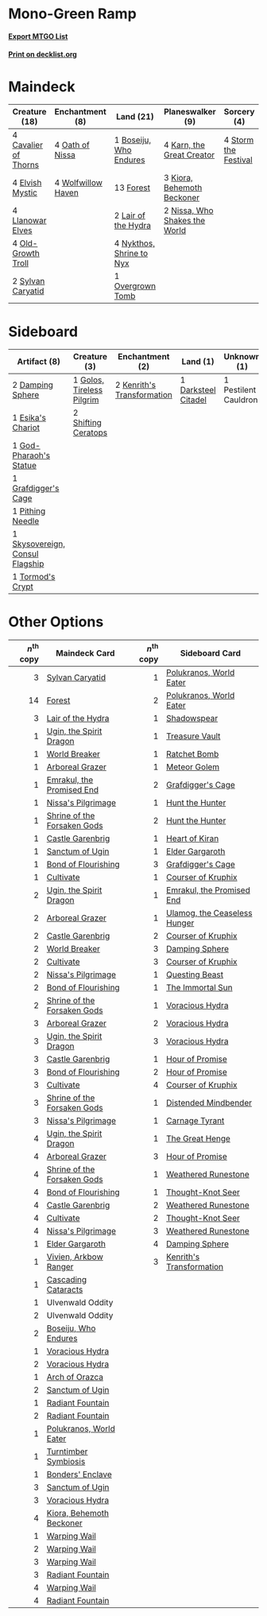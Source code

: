 # Mono-Green Ramp

#### [Export MTGO List](../collection/Mono-Green%20Ramp/Mono-Green%20Ramp.txt)
#### [Print on decklist.org](http://decklist.org/?deckmain=1%09Boseiju,%20Who%20Endures%0A4%09Cavalier%20of%20Thorns%0A4%09Elvish%20Mystic%0A13%09Forest%0A4%09Karn,%20the%20Great%20Creator%0A3%09Kiora,%20Behemoth%20Beckoner%0A2%09Lair%20of%20the%20Hydra%0A4%09Llanowar%20Elves%0A2%09Nissa,%20Who%20Shakes%20the%20World%0A4%09Nykthos,%20Shrine%20to%20Nyx%0A4%09Oath%20of%20Nissa%0A4%09Old-Growth%20Troll%0A1%09Overgrown%20Tomb%0A4%09Storm%20the%20Festival%0A2%09Sylvan%20Caryatid%0A4%09Wolfwillow%20Haven&deckside=2%09Damping%20Sphere%0A1%09Darksteel%20Citadel%0A1%09Esika's%20Chariot%0A1%09God-Pharaoh's%20Statue%0A1%09Golos,%20Tireless%20Pilgrim%0A1%09Grafdigger's%20Cage%0A2%09Kenrith's%20Transformation%0A1%09Pestilent%20Cauldron%0A1%09Pithing%20Needle%0A2%09Shifting%20Ceratops%0A1%09Skysovereign,%20Consul%20Flagship%0A1%09Tormod's%20Crypt)
# Maindeck

|                                         Creature (18)                                         |                                       Enchantment (8)                                       |                                             Land (21)                                             |                                            Planeswalker (9)                                            |                                          Sorcery (4)                                          |
|-----------------------------------------------------------------------------------------------|---------------------------------------------------------------------------------------------|---------------------------------------------------------------------------------------------------|--------------------------------------------------------------------------------------------------------|-----------------------------------------------------------------------------------------------|
|4 [Cavalier of Thorns](http://gatherer.wizards.com/Pages/Card/Details.aspx?multiverseid=466921)|4 [Oath of Nissa](http://gatherer.wizards.com/Pages/Card/Details.aspx?multiverseid=407650)   |1 [Boseiju, Who Endures](http://gatherer.wizards.com/Pages/Card/Details.aspx?multiverseid=548579)  |4 [Karn, the Great Creator](http://gatherer.wizards.com/Pages/Card/Details.aspx?multiverseid=460928)    |4 [Storm the Festival](http://gatherer.wizards.com/Pages/Card/Details.aspx?multiverseid=534989)|
|4 [Elvish Mystic](http://gatherer.wizards.com/Pages/Card/Details.aspx?multiverseid=389499)     |4 [Wolfwillow Haven](http://gatherer.wizards.com/Pages/Card/Details.aspx?multiverseid=476456)|13 [Forest](http://gatherer.wizards.com/Pages/Card/Details.aspx?multiverseid=439860)               |3 [Kiora, Behemoth Beckoner](http://gatherer.wizards.com/Pages/Card/Details.aspx?multiverseid=461159)   |                                                                                               |
|4 [Llanowar Elves](http://gatherer.wizards.com/Pages/Card/Details.aspx?multiverseid=129626)    |                                                                                             |2 [Lair of the Hydra](http://gatherer.wizards.com/Pages/Card/Details.aspx?multiverseid=527546)     |2 [Nissa, Who Shakes the World](http://gatherer.wizards.com/Pages/Card/Details.aspx?multiverseid=461096)|                                                                                               |
|4 [Old-Growth Troll](http://gatherer.wizards.com/Pages/Card/Details.aspx?multiverseid=503801)  |                                                                                             |4 [Nykthos, Shrine to Nyx](http://gatherer.wizards.com/Pages/Card/Details.aspx?multiverseid=373713)|                                                                                                        |                                                                                               |
|2 [Sylvan Caryatid](http://gatherer.wizards.com/Pages/Card/Details.aspx?multiverseid=373624)   |                                                                                             |1 [Overgrown Tomb](http://gatherer.wizards.com/Pages/Card/Details.aspx?multiverseid=405103)        |                                                                                                        |                                                                                               |


# Sideboard

|                                               Artifact (8)                                               |                                            Creature (3)                                            |                                           Enchantment (2)                                           |                                           Land (1)                                           |    Unknown (1)     |
|----------------------------------------------------------------------------------------------------------|----------------------------------------------------------------------------------------------------|-----------------------------------------------------------------------------------------------------|----------------------------------------------------------------------------------------------|--------------------|
|2 [Damping Sphere](http://gatherer.wizards.com/Pages/Card/Details.aspx?multiverseid=443101)               |1 [Golos, Tireless Pilgrim](http://gatherer.wizards.com/Pages/Card/Details.aspx?multiverseid=466980)|2 [Kenrith's Transformation](http://gatherer.wizards.com/Pages/Card/Details.aspx?multiverseid=473126)|1 [Darksteel Citadel](http://gatherer.wizards.com/Pages/Card/Details.aspx?multiverseid=389479)|1 Pestilent Cauldron|
|1 [Esika's Chariot](http://gatherer.wizards.com/Pages/Card/Details.aspx?multiverseid=503783)              |2 [Shifting Ceratops](http://gatherer.wizards.com/Pages/Card/Details.aspx?multiverseid=466948)      |                                                                                                     |                                                                                              |                    |
|1 [God-Pharaoh's Statue](http://gatherer.wizards.com/Pages/Card/Details.aspx?multiverseid=461165)         |                                                                                                    |                                                                                                     |                                                                                              |                    |
|1 [Grafdigger's Cage](http://gatherer.wizards.com/Pages/Card/Details.aspx?multiverseid=278452)            |                                                                                                    |                                                                                                     |                                                                                              |                    |
|1 [Pithing Needle](http://gatherer.wizards.com/Pages/Card/Details.aspx?multiverseid=129526)               |                                                                                                    |                                                                                                     |                                                                                              |                    |
|1 [Skysovereign, Consul Flagship](http://gatherer.wizards.com/Pages/Card/Details.aspx?multiverseid=417807)|                                                                                                    |                                                                                                     |                                                                                              |                    |
|1 [Tormod's Crypt](http://gatherer.wizards.com/Pages/Card/Details.aspx?multiverseid=389723)               |                                                                                                    |                                                                                                     |                                                                                              |                    |


# Other Options

|*n*<sup>th</sup> copy|                                            Maindeck Card                                             |*n*<sup>th</sup> copy|                                            Sideboard Card                                             |
|--------------------:|------------------------------------------------------------------------------------------------------|--------------------:|-------------------------------------------------------------------------------------------------------|
|                    3|[Sylvan Caryatid](http://gatherer.wizards.com/Pages/Card/Details.aspx?multiverseid=373624)            |                    1|[Polukranos, World Eater](http://gatherer.wizards.com/Pages/Card/Details.aspx?multiverseid=373384)     |
|                   14|[Forest](http://gatherer.wizards.com/Pages/Card/Details.aspx?multiverseid=439860)                     |                    2|[Polukranos, World Eater](http://gatherer.wizards.com/Pages/Card/Details.aspx?multiverseid=373384)     |
|                    3|[Lair of the Hydra](http://gatherer.wizards.com/Pages/Card/Details.aspx?multiverseid=527546)          |                    1|[Shadowspear](http://gatherer.wizards.com/Pages/Card/Details.aspx?multiverseid=476487)                 |
|                    1|[Ugin, the Spirit Dragon](http://gatherer.wizards.com/Pages/Card/Details.aspx?multiverseid=391948)    |                    1|[Treasure Vault](http://gatherer.wizards.com/Pages/Card/Details.aspx?multiverseid=527548)              |
|                    1|[World Breaker](http://gatherer.wizards.com/Pages/Card/Details.aspx?multiverseid=407636)              |                    1|[Ratchet Bomb](http://gatherer.wizards.com/Pages/Card/Details.aspx?multiverseid=370623)                |
|                    1|[Arboreal Grazer](http://gatherer.wizards.com/Pages/Card/Details.aspx?multiverseid=461076)            |                    1|[Meteor Golem](http://gatherer.wizards.com/Pages/Card/Details.aspx?multiverseid=447378)                |
|                    1|[Emrakul, the Promised End](http://gatherer.wizards.com/Pages/Card/Details.aspx?multiverseid=414295)  |                    2|[Grafdigger's Cage](http://gatherer.wizards.com/Pages/Card/Details.aspx?multiverseid=278452)           |
|                    1|[Nissa's Pilgrimage](http://gatherer.wizards.com/Pages/Card/Details.aspx?multiverseid=433087)         |                    1|[Hunt the Hunter](http://gatherer.wizards.com/Pages/Card/Details.aspx?multiverseid=373668)             |
|                    1|[Shrine of the Forsaken Gods](http://gatherer.wizards.com/Pages/Card/Details.aspx?multiverseid=402034)|                    2|[Hunt the Hunter](http://gatherer.wizards.com/Pages/Card/Details.aspx?multiverseid=373668)             |
|                    1|[Castle Garenbrig](http://gatherer.wizards.com/Pages/Card/Details.aspx?multiverseid=473202)           |                    1|[Heart of Kiran](http://gatherer.wizards.com/Pages/Card/Details.aspx?multiverseid=423820)              |
|                    1|[Sanctum of Ugin](http://gatherer.wizards.com/Pages/Card/Details.aspx?multiverseid=402022)            |                    1|[Elder Gargaroth](http://gatherer.wizards.com/Pages/Card/Details.aspx?multiverseid=485502)             |
|                    1|[Bond of Flourishing](http://gatherer.wizards.com/Pages/Card/Details.aspx?multiverseid=461082)        |                    3|[Grafdigger's Cage](http://gatherer.wizards.com/Pages/Card/Details.aspx?multiverseid=278452)           |
|                    1|[Cultivate](http://gatherer.wizards.com/Pages/Card/Details.aspx?multiverseid=442154)                  |                    1|[Courser of Kruphix](http://gatherer.wizards.com/Pages/Card/Details.aspx?multiverseid=442153)          |
|                    2|[Ugin, the Spirit Dragon](http://gatherer.wizards.com/Pages/Card/Details.aspx?multiverseid=391948)    |                    1|[Emrakul, the Promised End](http://gatherer.wizards.com/Pages/Card/Details.aspx?multiverseid=414295)   |
|                    2|[Arboreal Grazer](http://gatherer.wizards.com/Pages/Card/Details.aspx?multiverseid=461076)            |                    1|[Ulamog, the Ceaseless Hunger](http://gatherer.wizards.com/Pages/Card/Details.aspx?multiverseid=402079)|
|                    2|[Castle Garenbrig](http://gatherer.wizards.com/Pages/Card/Details.aspx?multiverseid=473202)           |                    2|[Courser of Kruphix](http://gatherer.wizards.com/Pages/Card/Details.aspx?multiverseid=442153)          |
|                    2|[World Breaker](http://gatherer.wizards.com/Pages/Card/Details.aspx?multiverseid=407636)              |                    3|[Damping Sphere](http://gatherer.wizards.com/Pages/Card/Details.aspx?multiverseid=443101)              |
|                    2|[Cultivate](http://gatherer.wizards.com/Pages/Card/Details.aspx?multiverseid=442154)                  |                    3|[Courser of Kruphix](http://gatherer.wizards.com/Pages/Card/Details.aspx?multiverseid=442153)          |
|                    2|[Nissa's Pilgrimage](http://gatherer.wizards.com/Pages/Card/Details.aspx?multiverseid=433087)         |                    1|[Questing Beast](http://gatherer.wizards.com/Pages/Card/Details.aspx?multiverseid=473133)              |
|                    2|[Bond of Flourishing](http://gatherer.wizards.com/Pages/Card/Details.aspx?multiverseid=461082)        |                    1|[The Immortal Sun](http://gatherer.wizards.com/Pages/Card/Details.aspx?multiverseid=439844)            |
|                    2|[Shrine of the Forsaken Gods](http://gatherer.wizards.com/Pages/Card/Details.aspx?multiverseid=402034)|                    1|[Voracious Hydra](http://gatherer.wizards.com/Pages/Card/Details.aspx?multiverseid=466954)             |
|                    3|[Arboreal Grazer](http://gatherer.wizards.com/Pages/Card/Details.aspx?multiverseid=461076)            |                    2|[Voracious Hydra](http://gatherer.wizards.com/Pages/Card/Details.aspx?multiverseid=466954)             |
|                    3|[Ugin, the Spirit Dragon](http://gatherer.wizards.com/Pages/Card/Details.aspx?multiverseid=391948)    |                    3|[Voracious Hydra](http://gatherer.wizards.com/Pages/Card/Details.aspx?multiverseid=466954)             |
|                    3|[Castle Garenbrig](http://gatherer.wizards.com/Pages/Card/Details.aspx?multiverseid=473202)           |                    1|[Hour of Promise](http://gatherer.wizards.com/Pages/Card/Details.aspx?multiverseid=430809)             |
|                    3|[Bond of Flourishing](http://gatherer.wizards.com/Pages/Card/Details.aspx?multiverseid=461082)        |                    2|[Hour of Promise](http://gatherer.wizards.com/Pages/Card/Details.aspx?multiverseid=430809)             |
|                    3|[Cultivate](http://gatherer.wizards.com/Pages/Card/Details.aspx?multiverseid=442154)                  |                    4|[Courser of Kruphix](http://gatherer.wizards.com/Pages/Card/Details.aspx?multiverseid=442153)          |
|                    3|[Shrine of the Forsaken Gods](http://gatherer.wizards.com/Pages/Card/Details.aspx?multiverseid=402034)|                    1|[Distended Mindbender](http://gatherer.wizards.com/Pages/Card/Details.aspx?multiverseid=414292)        |
|                    3|[Nissa's Pilgrimage](http://gatherer.wizards.com/Pages/Card/Details.aspx?multiverseid=433087)         |                    1|[Carnage Tyrant](http://gatherer.wizards.com/Pages/Card/Details.aspx?multiverseid=435334)              |
|                    4|[Ugin, the Spirit Dragon](http://gatherer.wizards.com/Pages/Card/Details.aspx?multiverseid=391948)    |                    1|[The Great Henge](http://gatherer.wizards.com/Pages/Card/Details.aspx?multiverseid=473123)             |
|                    4|[Arboreal Grazer](http://gatherer.wizards.com/Pages/Card/Details.aspx?multiverseid=461076)            |                    3|[Hour of Promise](http://gatherer.wizards.com/Pages/Card/Details.aspx?multiverseid=430809)             |
|                    4|[Shrine of the Forsaken Gods](http://gatherer.wizards.com/Pages/Card/Details.aspx?multiverseid=402034)|                    1|[Weathered Runestone](http://gatherer.wizards.com/Pages/Card/Details.aspx?multiverseid=503863)         |
|                    4|[Bond of Flourishing](http://gatherer.wizards.com/Pages/Card/Details.aspx?multiverseid=461082)        |                    1|[Thought-Knot Seer](http://gatherer.wizards.com/Pages/Card/Details.aspx?multiverseid=407519)           |
|                    4|[Castle Garenbrig](http://gatherer.wizards.com/Pages/Card/Details.aspx?multiverseid=473202)           |                    2|[Weathered Runestone](http://gatherer.wizards.com/Pages/Card/Details.aspx?multiverseid=503863)         |
|                    4|[Cultivate](http://gatherer.wizards.com/Pages/Card/Details.aspx?multiverseid=442154)                  |                    2|[Thought-Knot Seer](http://gatherer.wizards.com/Pages/Card/Details.aspx?multiverseid=407519)           |
|                    4|[Nissa's Pilgrimage](http://gatherer.wizards.com/Pages/Card/Details.aspx?multiverseid=433087)         |                    3|[Weathered Runestone](http://gatherer.wizards.com/Pages/Card/Details.aspx?multiverseid=503863)         |
|                    1|[Elder Gargaroth](http://gatherer.wizards.com/Pages/Card/Details.aspx?multiverseid=485502)            |                    4|[Damping Sphere](http://gatherer.wizards.com/Pages/Card/Details.aspx?multiverseid=443101)              |
|                    1|[Vivien, Arkbow Ranger](http://gatherer.wizards.com/Pages/Card/Details.aspx?multiverseid=466953)      |                    3|[Kenrith's Transformation](http://gatherer.wizards.com/Pages/Card/Details.aspx?multiverseid=473126)    |
|                    1|[Cascading Cataracts](http://gatherer.wizards.com/Pages/Card/Details.aspx?multiverseid=426942)        |                     |                                                                                                       |
|                    1|Ulvenwald Oddity                                                                                      |                     |                                                                                                       |
|                    2|Ulvenwald Oddity                                                                                      |                     |                                                                                                       |
|                    2|[Boseiju, Who Endures](http://gatherer.wizards.com/Pages/Card/Details.aspx?multiverseid=548579)       |                     |                                                                                                       |
|                    1|[Voracious Hydra](http://gatherer.wizards.com/Pages/Card/Details.aspx?multiverseid=466954)            |                     |                                                                                                       |
|                    2|[Voracious Hydra](http://gatherer.wizards.com/Pages/Card/Details.aspx?multiverseid=466954)            |                     |                                                                                                       |
|                    1|[Arch of Orazca](http://gatherer.wizards.com/Pages/Card/Details.aspx?multiverseid=439849)             |                     |                                                                                                       |
|                    2|[Sanctum of Ugin](http://gatherer.wizards.com/Pages/Card/Details.aspx?multiverseid=402022)            |                     |                                                                                                       |
|                    1|[Radiant Fountain](http://gatherer.wizards.com/Pages/Card/Details.aspx?multiverseid=438810)           |                     |                                                                                                       |
|                    2|[Radiant Fountain](http://gatherer.wizards.com/Pages/Card/Details.aspx?multiverseid=438810)           |                     |                                                                                                       |
|                    1|[Polukranos, World Eater](http://gatherer.wizards.com/Pages/Card/Details.aspx?multiverseid=373384)    |                     |                                                                                                       |
|                    1|[Turntimber Symbiosis](http://gatherer.wizards.com/Pages/Card/Details.aspx?multiverseid=491864)       |                     |                                                                                                       |
|                    1|[Bonders' Enclave](http://gatherer.wizards.com/Pages/Card/Details.aspx?multiverseid=479765)           |                     |                                                                                                       |
|                    3|[Sanctum of Ugin](http://gatherer.wizards.com/Pages/Card/Details.aspx?multiverseid=402022)            |                     |                                                                                                       |
|                    3|[Voracious Hydra](http://gatherer.wizards.com/Pages/Card/Details.aspx?multiverseid=466954)            |                     |                                                                                                       |
|                    4|[Kiora, Behemoth Beckoner](http://gatherer.wizards.com/Pages/Card/Details.aspx?multiverseid=461159)   |                     |                                                                                                       |
|                    1|[Warping Wail](http://gatherer.wizards.com/Pages/Card/Details.aspx?multiverseid=407522)               |                     |                                                                                                       |
|                    2|[Warping Wail](http://gatherer.wizards.com/Pages/Card/Details.aspx?multiverseid=407522)               |                     |                                                                                                       |
|                    3|[Warping Wail](http://gatherer.wizards.com/Pages/Card/Details.aspx?multiverseid=407522)               |                     |                                                                                                       |
|                    3|[Radiant Fountain](http://gatherer.wizards.com/Pages/Card/Details.aspx?multiverseid=438810)           |                     |                                                                                                       |
|                    4|[Warping Wail](http://gatherer.wizards.com/Pages/Card/Details.aspx?multiverseid=407522)               |                     |                                                                                                       |
|                    4|[Radiant Fountain](http://gatherer.wizards.com/Pages/Card/Details.aspx?multiverseid=438810)           |                     |                                                                                                       |


